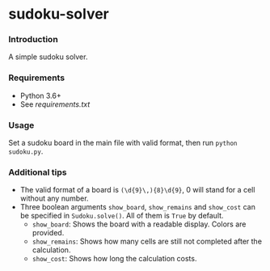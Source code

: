 # sudoku-solver

### Introduction

A simple sudoku solver.

### Requirements

* Python 3.6+
* See _requirements.txt_

### Usage

Set a sudoku board in the main file with valid format, then run `python sudoku.py`.

### Additional tips

* The valid format of a board is `(\d{9}\,){8}\d{9}`, 0 will stand for a cell without any number.
* Three boolean arguments `show_board`, `show_remains` and `show_cost` can be specified in `Sudoku.solve()`. All of them is `True` by default.
  * `show_board`: Shows the board with a readable display. Colors are provided.
  * `show_remains`: Shows how many cells are still not completed after the calculation.
  * `show_cost`: Shows how long the calculation costs.

